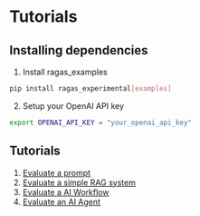 # Tutorials

## Installing dependencies

1. Install ragas_examples

```bash
pip install ragas_experimental[examples]
```
2. Setup your OpenAI API key

```bash
export OPENAI_API_KEY = "your_openai_api_key"
```

## Tutorials

1. [Evaluate a prompt](prompt.md)
2. [Evaluate a simple RAG system](rag.md)
3. [Evaluate a AI Workflow](workflow.md)
4. [Evaluate an AI Agent](ragas/experimental/tutorials/evaluate_agent.md)
